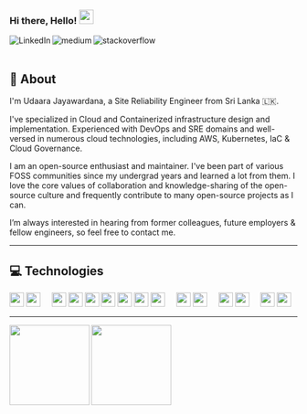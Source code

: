 ### Hi there, Hello! <img src="https://media.giphy.com/media/hvRJCLFzcasrR4ia7z/giphy.gif" width="25px">

[<img align="left" alt="LinkedIn" src="https://img.shields.io/badge/linkedin-%230077B5.svg?&style=for-the-badge&logo=linkedin&logoColor=white" />][linkedin]
[<img align="left" alt="medium" src="https://img.shields.io/badge/medium-%2312100E.svg?&style=for-the-badge&logo=medium&logoColor=white" />][medium]
[<img align="left" alt="stackoverflow" src="https://img.shields.io/badge/stack%20overflow-FE7A16?logo=stack-overflow&logoColor=white&style=for-the-badge" />][stackoverflow]
<br />
<br />

## 💬 About

I'm Udaara Jayawardana, a Site Reliability Engineer from Sri Lanka 🇱🇰. 

I've specialized in Cloud and Containerized infrastructure design and implementation. Experienced with DevOps and SRE domains and well-versed in numerous cloud technologies, including AWS, Kubernetes, IaC & Cloud Governance.

I am an open-source enthusiast and maintainer. I've been part of various FOSS communities since my undergrad years and learned a lot from them. I love the core values of collaboration and knowledge-sharing of the open-source culture and frequently contribute to many open-source projects as I can.

I’m always interested in hearing from former colleagues, future employers & fellow engineers, so feel free to contact me.

<hr>

## 💻 Technologies

<p>
<img height="25" src="https://img.shields.io/badge/-AWS-000?&logo=Amazon-AWS&logoColor=F90">
<img height="25" src="https://img.shields.io/badge/-Azure-000?&logo=Microsoft-Azure&logoColor=007FFF">
&nbsp;
&nbsp;
<img height="25" src="https://img.shields.io/badge/-Docker-000?&logo=Docker">
<img height="25" src="https://img.shields.io/badge/-Kubernetes-000?&logo=Kubernetes">
<img height="25" src="https://img.shields.io/badge/-Helm-000?&logo=helm&logoColor=007FFF">
<img height="25" src="https://img.shields.io/badge/-Prometheus-000?&logo=prometheus">
<img height="25" src="https://img.shields.io/badge/-Fluentd-000?&logo=fluentd">
<img height="25" src="https://img.shields.io/badge/-OPA-000?&logo=opa">
<img height="25" src="https://img.shields.io/badge/-Argo-000?&logo=argo">
&nbsp;
&nbsp;
<img height="25" src="https://img.shields.io/badge/-Jenkins-000?&logo=Jenkins&logoColor=FFFFFF">
<img height="25" src="https://img.shields.io/badge/-GitLab-000?&logo=Gitlab">
&nbsp;
&nbsp;
<img height="25" src="https://img.shields.io/badge/-RedHat-000?&logo=Redhat&logoColor=CC0000">
<img height="25" src="https://img.shields.io/badge/-Debian-000?&logo=Debian&logoColor=660000">
&nbsp;
&nbsp;
<img height="25" src="https://img.shields.io/badge/-Python-000?&logo=Python&logoColor=FEE907">
<img height="25" src="https://img.shields.io/badge/-Go-000?&logo=Go">
</p>
<hr>


<img height="140px" align="left" src="https://github-readme-stats.vercel.app/api?username=udaara&hide=html&layout=compact&theme=gotham"/>
<img height="140px" align="left" src="https://github-readme-stats.vercel.app/api/top-langs/?username=udaara&hide=html&layout=compact&theme=gotham"/>


[medium]: https://udaara.medium.com/
[linkedin]: https://www.linkedin.com/in/udaara/
[stackoverflow]: https://stackoverflow.com/users/6236161/sauj
